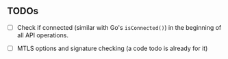 

## TODOs

- [ ] Check if connected (similar with Go's `isConnected()`) in the beginning of all API operations.
- [ ] MTLS options and signature checking (a code todo is already for it)

